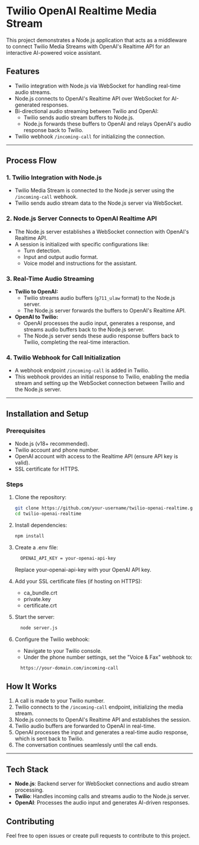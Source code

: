 # Twilio OpenAI Realtime Media Stream

This project demonstrates a Node.js application that acts as a middleware to connect Twilio Media Streams with OpenAI's Realtime API for an interactive AI-powered voice assistant. 

## Features
- Twilio integration with Node.js via WebSocket for handling real-time audio streams.
- Node.js connects to OpenAI's Realtime API over WebSocket for AI-generated responses.
- Bi-directional audio streaming between Twilio and OpenAI:
  - Twilio sends audio stream buffers to Node.js.
  - Node.js forwards these buffers to OpenAI and relays OpenAI's audio response back to Twilio.
- Twilio webhook `/incoming-call` for initializing the connection.

---

## Process Flow

### 1. Twilio Integration with Node.js
- Twilio Media Stream is connected to the Node.js server using the `/incoming-call` webhook.
- Twilio sends audio stream data to the Node.js server via WebSocket.

### 2. Node.js Server Connects to OpenAI Realtime API
- The Node.js server establishes a WebSocket connection with OpenAI's Realtime API.
- A session is initialized with specific configurations like:
  - Turn detection.
  - Input and output audio format.
  - Voice model and instructions for the assistant.

### 3. Real-Time Audio Streaming
- **Twilio to OpenAI:**  
  - Twilio streams audio buffers (`g711_ulaw` format) to the Node.js server.
  - The Node.js server forwards the buffers to OpenAI's Realtime API.
- **OpenAI to Twilio:**  
  - OpenAI processes the audio input, generates a response, and streams audio buffers back to the Node.js server.
  - The Node.js server sends these audio response buffers back to Twilio, completing the real-time interaction.

### 4. Twilio Webhook for Call Initialization
- A webhook endpoint `/incoming-call` is added in Twilio.
- This webhook provides an initial response to Twilio, enabling the media stream and setting up the WebSocket connection between Twilio and the Node.js server.

---

## Installation and Setup

### Prerequisites
- Node.js (v18+ recommended).
- Twilio account and phone number.
- OpenAI account with access to the Realtime API (ensure API key is valid).
- SSL certificate for HTTPS.

### Steps
1. Clone the repository:
   ```bash
   git clone https://github.com/your-username/twilio-openai-realtime.git
   cd twilio-openai-realtime
   
2. Install dependencies:
   ```bash
   npm install

3. Create a .env file:
   ```bash
     OPENAI_API_KEY = your-openai-api-key
    ```
    Replace your-openai-api-key with your OpenAI API key.

4. Add your SSL certificate files (if hosting on HTTPS):
    - ca_bundle.crt
    - private.key
    - certificate.crt

5. Start the server:
   ```bash
     node server.js

6. Configure the Twilio webhook:
   - Navigate to your Twilio console.
   - Under the phone number settings, set the "Voice & Fax" webhook to:
   ```bash
     https://your-domain.com/incoming-call

## How It Works

1. A call is made to your Twilio number.
2. Twilio connects to the `/incoming-call` endpoint, initializing the media stream.
3. Node.js connects to OpenAI's Realtime API and establishes the session.
4. Twilio audio buffers are forwarded to OpenAI in real-time.
5. OpenAI processes the input and generates a real-time audio response, which is sent back to Twilio.
6. The conversation continues seamlessly until the call ends.

---

## Tech Stack

- **Node.js**: Backend server for WebSocket connections and audio stream processing.
- **Twilio**: Handles incoming calls and streams audio to the Node.js server.
- **OpenAI**: Processes the audio input and generates AI-driven responses.

## Contributing

Feel free to open issues or create pull requests to contribute to this project.

